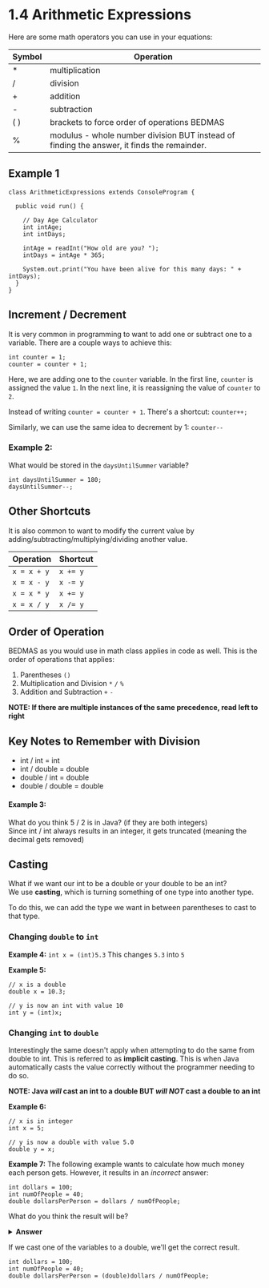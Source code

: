 # 1.4 Arithmetic Expressions

Here are some math operators you can use in your equations:  

| Symbol |Operation|
|---|---|
|*| multiplication|
|/| division|
|+ | addition|
|- | subtraction|
|( )| brackets to force order of operations BEDMAS|
|% | modulus - whole number division BUT instead of finding the answer, it finds the remainder.|

## Example 1
```
class ArithmeticExpressions extends ConsoleProgram {
  
  public void run() {
    
    // Day Age Calculator
    int intAge;
    int intDays;

    intAge = readInt("How old are you? ");
    intDays = intAge * 365;

    System.out.print("You have been alive for this many days: " + intDays);
  }
}
```

## Increment / Decrement
It is very common in programming to want to add one or subtract one to a variable.
There are a couple ways to achieve this:
```
int counter = 1;
counter = counter + 1;
```
Here, we are adding one to the `counter` variable. In the first line, `counter` is assigned the value `1`. In the next line, it is reassigning the value of `counter` to `2`.

Instead of writing `counter = counter + 1`. There's a shortcut:
`counter++;`

Similarly, we can use the same idea to decrement by 1:
`counter--`

### Example 2:
What would be stored in the `daysUntilSummer` variable?
```
int daysUntilSummer = 180;
daysUntilSummer--;
```

## Other Shortcuts
It is also common to want to modify the current value by adding/subtracting/multiplying/dividing another value.

| Operation | Shortcut |
| --------- | -------- |
| `x = x + y` | `x += y` |
| `x = x - y` | `x -= y` |
| `x = x * y` | `x += y` |
| `x = x / y` | `x /= y` |

## Order of Operation
BEDMAS as you would use in math class applies in code as well. This is the order of operations that applies:

1. Parentheses `()`
2. Multiplication and Division `*` `/` `%`
3.  Addition and Subtraction `+` `-`

**NOTE: If there are multiple instances of the same precedence, read left to right**

## Key Notes to Remember with Division
* int / int = int
* int / double = double
* double / int = double
* double / double = double

#### Example 3:
What do you think 5 / 2 is in Java? (if they are both integers)  
Since int / int always results in an integer, it gets truncated (meaning the decimal gets removed)

## Casting
What if we want our int to be a double or your double to be an int?  
We use **casting**, which is turning something of one type into another type.  

To do this, we can add the type we want in between parentheses to cast to that type.  

### Changing `double` to `int`
**Example 4:**
`int x = (int)5.3`
This changes `5.3` into `5`

**Example 5:**
```
// x is a double
double x = 10.3;

// y is now an int with value 10
int y = (int)x;
```
### Changing `int` to `double`
Interestingly the same doesn't apply when attempting to do the same from double to int. This is referred to as **implicit casting**. This is when Java automatically casts the value correctly without the programmer needing to do so. 

**NOTE: Java _will_ cast an int to a double BUT _will NOT_ cast a double to an int**

**Example 6:**
```
// x is in integer
int x = 5;

// y is now a double with value 5.0
double y = x;
```

**Example 7:**
The following example wants to calculate how much money each person gets. However, it results in an _incorrect_ answer:
```
int dollars = 100;
int numOfPeople = 40;
double dollarsPerPerson = dollars / numOfPeople;
```
What do you think the result will be?
<details>
<summary> <b>Answer</b> </summary>
  2.0
</details>

If we cast one of the variables to a double, we'll get the correct result.
```
int dollars = 100;
int numOfPeople = 40;
double dollarsPerPerson = (double)dollars / numOfPeople;
```
